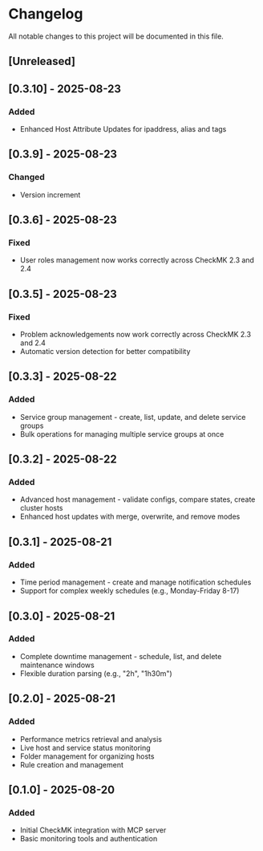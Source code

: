 # Changelog

All notable changes to this project will be documented in this file.

## [Unreleased]

## [0.3.10] - 2025-08-23
### Added
- Enhanced Host Attribute Updates for ipaddress, alias and tags

## [0.3.9] - 2025-08-23
### Changed  
- Version increment

## [0.3.6] - 2025-08-23
### Fixed
- User roles management now works correctly across CheckMK 2.3 and 2.4

## [0.3.5] - 2025-08-23  
### Fixed
- Problem acknowledgements now work correctly across CheckMK 2.3 and 2.4
- Automatic version detection for better compatibility

## [0.3.3] - 2025-08-22
### Added
- Service group management - create, list, update, and delete service groups
- Bulk operations for managing multiple service groups at once

## [0.3.2] - 2025-08-22
### Added
- Advanced host management - validate configs, compare states, create cluster hosts
- Enhanced host updates with merge, overwrite, and remove modes

## [0.3.1] - 2025-08-21
### Added  
- Time period management - create and manage notification schedules
- Support for complex weekly schedules (e.g., Monday-Friday 8-17)

## [0.3.0] - 2025-08-21
### Added
- Complete downtime management - schedule, list, and delete maintenance windows
- Flexible duration parsing (e.g., "2h", "1h30m")

## [0.2.0] - 2025-08-21
### Added
- Performance metrics retrieval and analysis
- Live host and service status monitoring  
- Folder management for organizing hosts
- Rule creation and management

## [0.1.0] - 2025-08-20
### Added
- Initial CheckMK integration with MCP server
- Basic monitoring tools and authentication